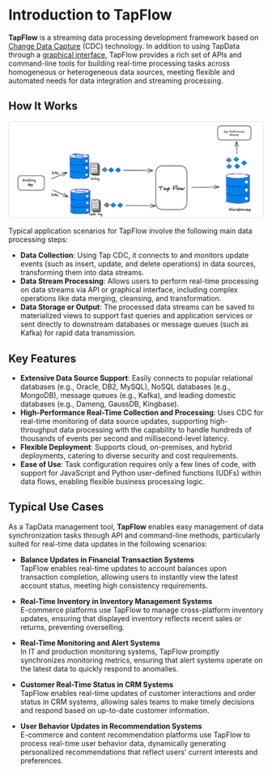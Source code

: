 # Introduction to TapFlow

**TapFlow** is a streaming data processing development framework based on [Change Data Capture](../introduction/change-data-capture-mechanism.md) (CDC) technology. In addition to using TapData through a [graphical interface](../user-guide/data-development/create-task.md), TapFlow provides a rich set of APIs and command-line tools for building real-time processing tasks across homogeneous or heterogeneous data sources, meeting flexible and automated needs for data integration and streaming processing.

## How It Works

![TapFlow Workflow](../images/tapflow_introduction.png)

Typical application scenarios for TapFlow involve the following main data processing steps:

- **Data Collection**: Using Tap CDC, it connects to and monitors update events (such as insert, update, and delete operations) in data sources, transforming them into data streams.
- **Data Stream Processing**: Allows users to perform real-time processing on data streams via API or graphical interface, including complex operations like data merging, cleansing, and transformation.
- **Data Storage or Output**: The processed data streams can be saved to materialized views to support fast queries and application services or sent directly to downstream databases or message queues (such as Kafka) for rapid data transmission.

## Key Features

* **Extensive Data Source Support**: Easily connects to popular relational databases (e.g., Oracle, DB2, MySQL), NoSQL databases (e.g., MongoDB), message queues (e.g., Kafka), and leading domestic databases (e.g., Dameng, GaussDB, Kingbase).
* **High-Performance Real-Time Collection and Processing**: Uses CDC for real-time monitoring of data source updates, supporting high-throughput data processing with the capability to handle hundreds of thousands of events per second and millisecond-level latency.
* **Flexible Deployment**: Supports cloud, on-premises, and hybrid deployments, catering to diverse security and cost requirements.
* **Ease of Use**: Task configuration requires only a few lines of code, with support for JavaScript and Python user-defined functions (UDFs) within data flows, enabling flexible business processing logic.

## Typical Use Cases

As a TapData management tool, **TapFlow** enables easy management of data synchronization tasks through API and command-line methods, particularly suited for real-time data updates in the following scenarios:

- **Balance Updates in Financial Transaction Systems**  
  TapFlow enables real-time updates to account balances upon transaction completion, allowing users to instantly view the latest account status, meeting high consistency requirements.

- **Real-Time Inventory in Inventory Management Systems**  
  E-commerce platforms use TapFlow to manage cross-platform inventory updates, ensuring that displayed inventory reflects recent sales or returns, preventing overselling.

- **Real-Time Monitoring and Alert Systems**  
  In IT and production monitoring systems, TapFlow promptly synchronizes monitoring metrics, ensuring that alert systems operate on the latest data to quickly respond to anomalies.

- **Customer Real-Time Status in CRM Systems**  
  TapFlow enables real-time updates of customer interactions and order status in CRM systems, allowing sales teams to make timely decisions and respond based on up-to-date customer information.

- **User Behavior Updates in Recommendation Systems**  
  E-commerce and content recommendation platforms use TapFlow to process real-time user behavior data, dynamically generating personalized recommendations that reflect users’ current interests and preferences.
